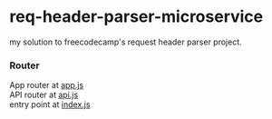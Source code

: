 # req-header-parser-microservice
my solution to freecodecamp's request header parser project.

### Router
App router at [app.js](./app.js)<br>
API router at [api.js](./router/api.js)<br>
entry point at [index.js](./index.js)<br>
